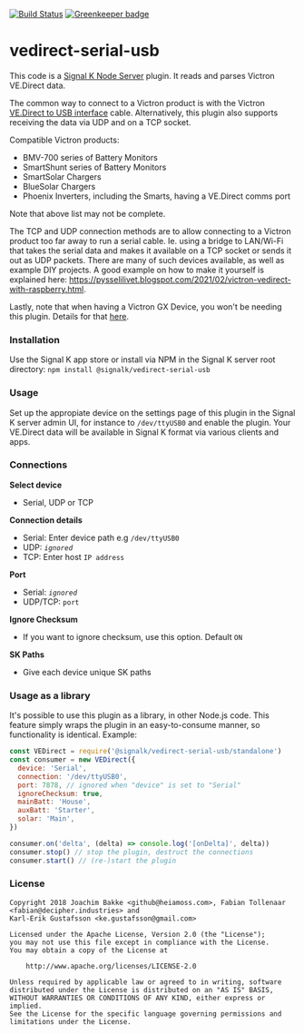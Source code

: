 [![Build Status](https://travis-ci.org/SignalK/vedirect-serial-usb.svg?branch=master)](https://travis-ci.org/SignalK/vedirect-serial-usb) [![Greenkeeper badge](https://badges.greenkeeper.io/SignalK/vedirect-serial-usb.svg)](https://greenkeeper.io/)

# vedirect-serial-usb

This code is a [Signal K Node Server](https://github.com/SignalK/signalk-server-node) plugin. It reads and parses Victron VE.Direct data.

The common way to connect to a Victron product is with the Victron [VE.Direct to USB interface](https://www.victronenergy.com/accessories/ve-direct-to-usb-interface) cable.
Alternatively, this plugin also supports receiving the data via UDP and on a TCP socket.

Compatible Victron products:

- BMV-700 series of Battery Monitors
- SmartShunt series of Battery Monitors
- SmartSolar Chargers
- BlueSolar Chargers
- Phoenix Inverters, including the Smarts, having a VE.Direct comms port

Note that above list may not be complete.

The TCP and UDP connection methods are to allow connecting to a Victron product
too far away to run a serial cable. Ie. using a bridge to LAN/Wi-Fi that takes
the serial data and makes it available on a TCP socket or sends it out as UDP
packets. There are many of such devices available, as well as example DIY projects.
A good example on how to make it yourself is explained here:
https://pysselilivet.blogspot.com/2021/02/victron-vedirect-with-raspberry.html.

Lastly, note that when having a Victron GX Device, you won't be needing this
plugin. Details for that [here](https://github.com/sbender9/signalk-venus-plugin).

### Installation

Use the Signal K app store or install via NPM in the Signal K server root directory: `npm install @signalk/vedirect-serial-usb`

### Usage

Set up the appropiate device on the settings page of this plugin in the Signal K server admin UI, for instance to `/dev/ttyUSB0` and enable the plugin. Your VE.Direct data will be available in Signal K format via various clients and apps.

### Connections

**Select device**

- Serial, UDP or TCP

**Connection details**

- Serial: Enter device path e.g `/dev/ttyUSB0`
- UDP: _`ignored`_
- TCP: Enter host `IP address`

**Port**

- Serial: _`ignored`_
- UDP/TCP: `port`

**Ignore Checksum**

- If you want to ignore checksum, use this option. Default `ON`

**SK Paths**

- Give each device unique SK paths

### Usage as a library

It's possible to use this plugin as a library, in other Node.js code. This feature simply wraps the plugin in an easy-to-consume manner, so functionality is identical. Example:

```javascript
const VEDirect = require('@signalk/vedirect-serial-usb/standalone')
const consumer = new VEDirect({
  device: 'Serial',
  connection: '/dev/ttyUSB0',
  port: 7878, // ignored when "device" is set to "Serial"
  ignoreChecksum: true,
  mainBatt: 'House',
  auxBatt: 'Starter',
  solar: 'Main',
})

consumer.on('delta', (delta) => console.log('[onDelta]', delta))
consumer.stop() // stop the plugin, destruct the connections
consumer.start() // (re-)start the plugin
```

### License

```
Copyright 2018 Joachim Bakke <github@heiamoss.com>, Fabian Tollenaar <fabian@decipher.industries> and
Karl-Erik Gustafsson <ke.gustafsson@gmail.com>

Licensed under the Apache License, Version 2.0 (the "License");
you may not use this file except in compliance with the License.
You may obtain a copy of the License at

    http://www.apache.org/licenses/LICENSE-2.0

Unless required by applicable law or agreed to in writing, software
distributed under the License is distributed on an "AS IS" BASIS,
WITHOUT WARRANTIES OR CONDITIONS OF ANY KIND, either express or implied.
See the License for the specific language governing permissions and
limitations under the License.
```
